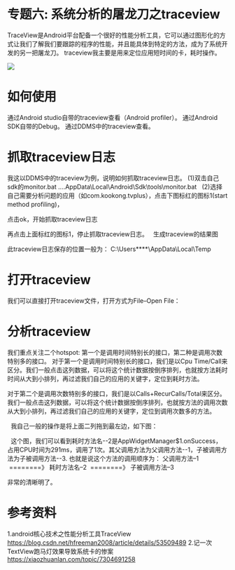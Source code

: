 # 专题六: 系统分析的屠龙刀之traceview

TraceView是Android平台配备一个很好的性能分析工具，它可以通过图形化的方式让我们了解我们要跟踪的程序的性能，并且能具体到特定的方法，成为了系统开发的另一把屠龙刀。
traceview我主要是用来定位应用短时间的卡，耗时操作。

<img src="..\Images\log_sword.png">


# 如何使用
通过Android studio自带的traceview查看（Android profiler）。
通过Android SDK自带的Debug。
通过DDMS中的traceview查看。
 
# 抓取traceview日志
我这以DDMS中的traceview为例，说明如何抓取traceview日志。
(1)双击自己sdk的monitor.bat
....AppData\Local\Android\Sdk\tools\monitor.bat
 
(2)选择自己需要分析问题的应用（如com.kookong.tvplus），点击下图标红的图标1(start method profiling)，

点击ok，开始抓取traceview日志
 

再点击上面标红的图标1，停止抓取traceview日志。
 
生成traceview的结果图

此traceview日志保存的位置一般为：
C:\Users\****\AppData\Local\Temp

# 打开traceview
我们可以直接打开traceview文件，打开方式为File–Open File：

# 分析traceview
我们重点关注二个hotspot:
第一个是调用时间特别长的接口，第二种是调用次数特别多的接口。
对于第一个是调用时间特别长的接口，我们是以Cpu Time/Call来区分。我们一般点击这列数据，可以将这个统计数据按倒序排列，也就按方法耗时时间从大到小排列，再过滤我们自己的应用的关键字，定位到耗时方法。


对于第二个是调用次数特别多的接口，我们是以Calls+RecurCalls/Total来区分。我们一般点击这列数据，可以将这个统计数据按倒序排列，也就按方法的调用次数从大到小排列，再过滤我们自己的应用的关键字，定位到调用次数多的方法。

 
我自己一般的操作是将上面二列拖到最左边，如下图：

 
这个图，我们可以看到耗时方法名--2是AppWidgetManager$1.onSuccess，占用CPU时间为291ms，调用了1次。其父调用方法为父调用方法--1，子被调用方法为子被调用方法--3.
也就是说这个方法的调用顺序为：
父调用方法–1   ========》 耗时方法名–2  ========》 子被调用方法–3



非常的清晰明了。




# 参考资料
1.android核心技术之性能分析工具TraceView
https://blog.csdn.net/hfreeman2008/article/details/53509489
2.记一次TextView跑马灯效果导致系统卡的惨案
https://xiaozhuanlan.com/topic/7304691258

